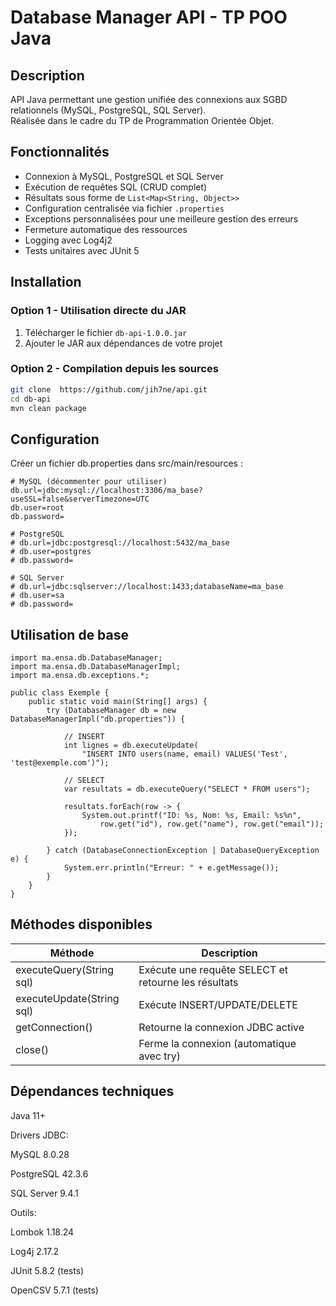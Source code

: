 # Database Manager API - TP POO Java

##  Description
API Java permettant une gestion unifiée des connexions aux SGBD relationnels (MySQL, PostgreSQL, SQL Server).  
Réalisée dans le cadre du TP de Programmation Orientée Objet.

##  Fonctionnalités
-  Connexion à MySQL, PostgreSQL et SQL Server
-  Exécution de requêtes SQL (CRUD complet)
-  Résultats sous forme de `List<Map<String, Object>>`
-  Configuration centralisée via fichier `.properties`
-  Exceptions personnalisées pour une meilleure gestion des erreurs
-  Fermeture automatique des ressources
-  Logging avec Log4j2
-  Tests unitaires avec JUnit 5

##  Installation

### Option 1 - Utilisation directe du JAR
1. Télécharger le fichier `db-api-1.0.0.jar`
2. Ajouter le JAR aux dépendances de votre projet

### Option 2 - Compilation depuis les sources
```bash
git clone  https://github.com/jih7ne/api.git
cd db-api
mvn clean package
```
##  Configuration
Créer un fichier db.properties dans src/main/resources :
````
# MySQL (décommenter pour utiliser)
db.url=jdbc:mysql://localhost:3306/ma_base?useSSL=false&serverTimezone=UTC
db.user=root
db.password=

# PostgreSQL
# db.url=jdbc:postgresql://localhost:5432/ma_base
# db.user=postgres
# db.password=

# SQL Server
# db.url=jdbc:sqlserver://localhost:1433;databaseName=ma_base
# db.user=sa
# db.password=
````
##  Utilisation de base
````
import ma.ensa.db.DatabaseManager;
import ma.ensa.db.DatabaseManagerImpl;
import ma.ensa.db.exceptions.*;

public class Exemple {
    public static void main(String[] args) {
        try (DatabaseManager db = new DatabaseManagerImpl("db.properties")) {
            
            // INSERT
            int lignes = db.executeUpdate(
                "INSERT INTO users(name, email) VALUES('Test', 'test@exemple.com')");
            
            // SELECT
            var resultats = db.executeQuery("SELECT * FROM users");
            
            resultats.forEach(row -> {
                System.out.printf("ID: %s, Nom: %s, Email: %s%n",
                    row.get("id"), row.get("name"), row.get("email"));
            });
            
        } catch (DatabaseConnectionException | DatabaseQueryException e) {
            System.err.println("Erreur: " + e.getMessage());
        }
    }
}
````
##  Méthodes disponibles
| Méthode                  | Description                                           |
|--------------------------|-------------------------------------------------------|
| executeQuery(String sql) | Exécute une requête SELECT et retourne les résultats |
| executeUpdate(String sql)| Exécute INSERT/UPDATE/DELETE                          |
| getConnection()          | Retourne la connexion JDBC active                    |
| close()                  | Ferme la connexion (automatique avec try)            |

##  Dépendances techniques
Java 11+

Drivers JDBC:

MySQL 8.0.28

PostgreSQL 42.3.6

SQL Server 9.4.1

Outils:

Lombok 1.18.24

Log4j 2.17.2

JUnit 5.8.2 (tests)

OpenCSV 5.7.1 (tests)


